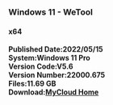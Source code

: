 ### Windows 11 - WeTool
#### x64   
**Published Date:2022/05/15   
System:Windows 11 Pro   
Version Code:V5.6   
Version Number:22000.675   
Files:11.69 GB   
Download:[MyCloud Home](https://home.mycloud.com/action/share/0cf3f547-c882-4281-9efb-2a9e53284e63)**
